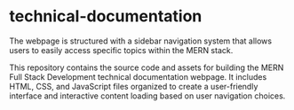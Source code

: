 # technical-documentation
The webpage is structured with a sidebar navigation system that allows users to easily access specific topics within the MERN stack.  

This repository contains the source code and assets for building the MERN Full Stack Development technical documentation webpage. It includes HTML, CSS, and JavaScript files organized to create a user-friendly interface and interactive content loading based on user navigation choices.
